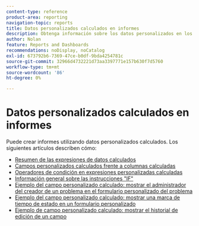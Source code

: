 ```yaml
---
content-type: reference
product-area: reporting
navigation-topic: reports
title: Datos personalizados calculados en informes
description: Obtenga información sobre los datos personalizados en los informes.
author: Nolan
feature: Reports and Dashboards
recommendations: noDisplay, noCatalog
exl-id: 673792b6-7369-47ce-b0df-9bda4254781c
source-git-commit: 32966d4732221d73aa3397771e157b630f7d5760
workflow-type: tm+mt
source-wordcount: '86'
ht-degree: 0%

---
```


# Datos personalizados calculados en informes

Puede crear informes utilizando datos personalizados calculados. Los siguientes artículos describen cómo:

* [Resumen de las expresiones de datos calculados](../../../reports-and-dashboards/reports/calc-cstm-data-reports/calculated-data-expressions.md)
* [Campos personalizados calculados frente a columnas calculadas](../../../reports-and-dashboards/reports/calc-cstm-data-reports/calculated-custom-fields-calculated-columns.md)
* [Operadores de condición en expresiones personalizadas calculadas](../../../reports-and-dashboards/reports/calc-cstm-data-reports/condition-operators-calculated-custom-expressions.md)
* [Información general sobre las instrucciones &quot;IF&quot;](../../../reports-and-dashboards/reports/calc-cstm-data-reports/if-statements-overview.md)
* [Ejemplo del campo personalizado calculado: mostrar el administrador del creador de un problema en el formulario personalizado del problema](../../../reports-and-dashboards/reports/calc-cstm-data-reports/custom-field-manager-issue-creator-on-issue-form.md)
* [Ejemplo del campo personalizado calculado: mostrar una marca de tiempo de estado en un formulario personalizado](../../../reports-and-dashboards/reports/calc-cstm-data-reports/example-status-timestamp-in-calculated-field.md)
* [Ejemplo de campo personalizado calculado: mostrar el historial de edición de un campo](../../../reports-and-dashboards/reports/calc-cstm-data-reports/calculated-field-example-edit-history-of-another-field.md)
  <!--outdated: * [Basic Report Creation Program for the new Workfront experience](https://one.workfront.com/s/basic-report-creation-program)-->
